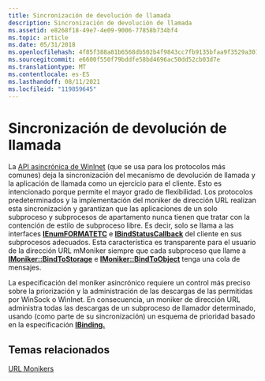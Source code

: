 ```yaml
---
title: Sincronización de devolución de llamada
description: Sincronización de devolución de llamada
ms.assetid: e8268f18-49e7-4e09-9006-77858b734bf4
ms.topic: article
ms.date: 05/31/2018
ms.openlocfilehash: 4f85f388a81b6568db502b4f9843cc7fb9135bfaa9f3529a301993aeac87c43c
ms.sourcegitcommit: e6600f550f79bddfe58bd4696ac50dd52cb03d7e
ms.translationtype: MT
ms.contentlocale: es-ES
ms.lasthandoff: 08/11/2021
ms.locfileid: "119859645"
---
```

# <a name="callback-synchronization"></a>Sincronización de devolución de llamada

La [API asincrónica de WinInet](/windows/desktop/WinInet/portal) (que se usa para los protocolos más comunes) deja la sincronización del mecanismo de devolución de llamada y la aplicación de llamada como un ejercicio para el cliente. Esto es intencionado porque permite el mayor grado de flexibilidad. Los protocolos predeterminados y la implementación del moniker de dirección URL realizan esta sincronización y garantizan que las aplicaciones de un solo subproceso y subprocesos de apartamento nunca tienen que tratar con la contención de estilo de subproceso libre. Es decir, solo se llama a las interfaces [**IEnumFORMATETC**](/windows/desktop/api/ObjIdl/nn-objidl-ienumformatetc) e [**IBindStatusCallback**](/previous-versions/windows/internet-explorer/ie-developer/platform-apis/ms775060(v=vs.85)) del cliente en sus subprocesos adecuados. Esta característica es transparente para el usuario de la dirección URL mMoniker siempre que cada subproceso que llame a [**IMoniker::BindToStorage**](/windows/desktop/api/ObjIdl/nf-objidl-imoniker-bindtostorage) e [**IMoniker::BindToObject**](/windows/desktop/api/ObjIdl/nf-objidl-imoniker-bindtoobject) tenga una cola de mensajes.

La especificación del moniker asincrónico requiere un control más preciso sobre la priorización y la administración de las descargas de las permitidas por WinSock o WinInet. En consecuencia, un moniker de dirección URL administra todas las descargas de un subproceso de llamador determinado, usando (como parte de su sincronización) un esquema de prioridad basado en la especificación [**IBinding.**](/previous-versions/windows/internet-explorer/ie-developer/platform-apis/ms775071(v=vs.85))

## <a name="related-topics"></a>Temas relacionados

<dl> <dt>

[URL Monikers](url-monikers.md)
</dt> </dl>

 

 